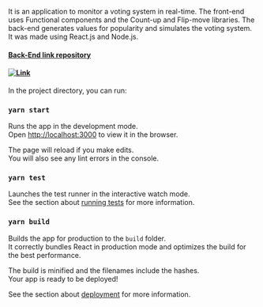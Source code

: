 It is an application to monitor a voting system in real-time. The front-end uses Functional components and the Count-up and Flip-move libraries. The back-end generates values for popularity and simulates the voting system. It was made using React.js and Node.js.
#### [Back-End link repository](https://github.com/AnnaCristyna/Election-API)


#### [![Link](http://img.youtube.com/vi/pEzA-PqHX6E/0.jpg)](http://www.youtube.com/watch?v=pEzA-PqHX6E "Election")


In the project directory, you can run:

### `yarn start`

Runs the app in the development mode.<br />
Open [http://localhost:3000](http://localhost:3000) to view it in the browser.

The page will reload if you make edits.<br />
You will also see any lint errors in the console.

### `yarn test`

Launches the test runner in the interactive watch mode.<br />
See the section about [running tests](https://facebook.github.io/create-react-app/docs/running-tests) for more information.

### `yarn build`

Builds the app for production to the `build` folder.<br />
It correctly bundles React in production mode and optimizes the build for the best performance.

The build is minified and the filenames include the hashes.<br />
Your app is ready to be deployed!

See the section about [deployment](https://facebook.github.io/create-react-app/docs/deployment) for more information.
